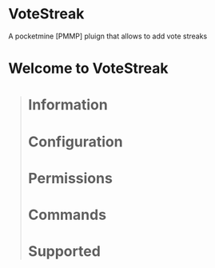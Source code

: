 # VoteStreak
A pocketmine [PMMP] pluign that allows to add vote streaks
# Welcome to VoteStreak

> # Information
>
> # Configuration
>
> # Permissions
>
> # Commands
>
> # Supported
> 
